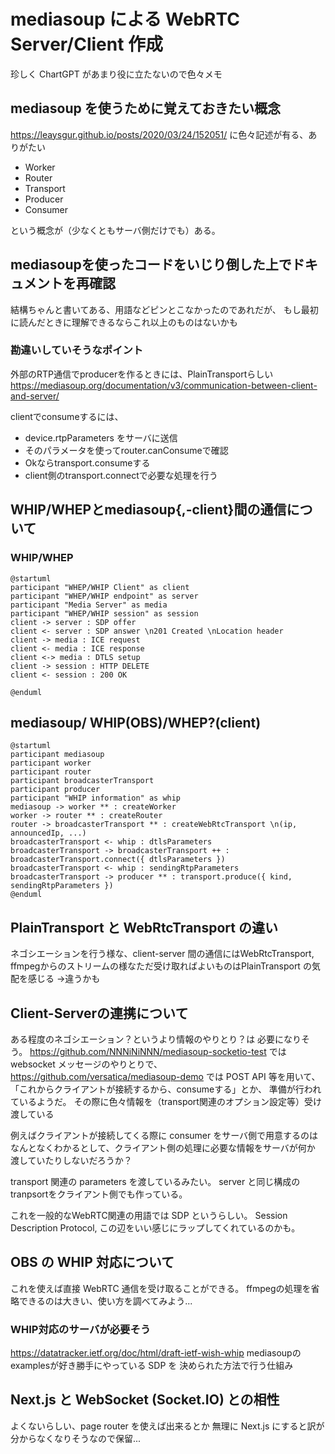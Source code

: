 # mediasoup による WebRTC Server/Client 作成
珍しく ChartGPT があまり役に立たないので色々メモ

## mediasoup を使うために覚えておきたい概念
https://leaysgur.github.io/posts/2020/03/24/152051/
に色々記述が有る、ありがたい

- Worker
- Router
- Transport
- Producer
- Consumer

という概念が（少なくともサーバ側だけでも）ある。


## mediasoupを使ったコードをいじり倒した上でドキュメントを再確認
結構ちゃんと書いてある、用語などピンとこなかったのであれだが、
もし最初に読んだときに理解できるならこれ以上のものはないかも

### 勘違いしていそうなポイント
外部のRTP通信でproducerを作るときには、PlainTransportらしい
https://mediasoup.org/documentation/v3/communication-between-client-and-server/

clientでconsumeするには、
- device.rtpParameters をサーバに送信
- そのパラメータを使ってrouter.canConsumeで確認
- Okならtransport.consumeする
- client側のtransport.connectで必要な処理を行う

## WHIP/WHEPとmediasoup{,-client}間の通信について

### WHIP/WHEP
```plantuml
@startuml
participant "WHEP/WHIP Client" as client
participant "WHEP/WHIP endpoint" as server
participant "Media Server" as media
participant "WHEP/WHIP session" as session
client -> server : SDP offer
client <- server : SDP answer \n201 Created \nLocation header
client -> media : ICE request
client <- media : ICE response
client <-> media : DTLS setup
client -> session : HTTP DELETE
client <- session : 200 OK

@enduml
```

## mediasoup/ WHIP(OBS)/WHEP?(client)
```plantuml
@startuml
participant mediasoup
participant worker
participant router
participant broadcasterTransport
participant producer
participant "WHIP information" as whip
mediasoup -> worker ** : createWorker
worker -> router ** : createRouter
router -> broadcasterTransport ** : createWebRtcTransport \n(ip, announcedIp, ...)
broadcasterTransport <- whip : dtlsParameters
broadcasterTransport -> broadcasterTransport ++ : broadcasterTransport.connect({ dtlsParameters })
broadcasterTransport <- whip : sendingRtpParameters
broadcasterTransport -> producer ** : transport.produce({ kind, sendingRtpParameters })
@enduml
```

## PlainTransport と WebRtcTransport の違い
ネゴシエーションを行う様な、client-server 間の通信にはWebRtcTransport,
ffmpegからのストリームの様なただ受け取ればよいものはPlainTransport
の気配を感じる
→違うかも

## Client-Serverの連携について
ある程度のネゴシエーション？というより情報のやりとり？は
必要になりそう。
https://github.com/NNNiNiNNN/mediasoup-socketio-test
では websocket メッセージのやりとりで、
https://github.com/versatica/mediasoup-demo
では POST API 等を用いて、
「これからクライアントが接続するから、consumeする」とか、
準備が行われているようだ。
その際に色々情報を（transport関連のオプション設定等）受け渡している

例えばクライアントが接続してくる際に consumer をサーバ側で用意するのは
なんとなくわかるとして、クライアント側の処理に必要な情報をサーバが何か
渡していたりしないだろうか？

transport 関連の parameters を渡しているみたい。
server と同じ構成のtranpsortをクライアント側でも作っている。

これを一般的なWebRTC関連の用語では SDP というらしい。
Session Description Protocol,
この辺をいい感じにラップしてくれているのかも。

## OBS の WHIP 対応について
これを使えば直接 WebRTC 通信を受け取ることができる。
ffmpegの処理を省略できるのは大きい、使い方を調べてみよう...

### WHIP対応のサーバが必要そう
https://datatracker.ietf.org/doc/html/draft-ietf-wish-whip
mediasoupのexamplesが好き勝手にやっている SDP を
決められた方法で行う仕組み


## Next.js と WebSocket (Socket.IO) との相性
よくないらしい、page router を使えば出来るとか
無理に Next.js にすると訳が分からなくなりそうなので保留...



